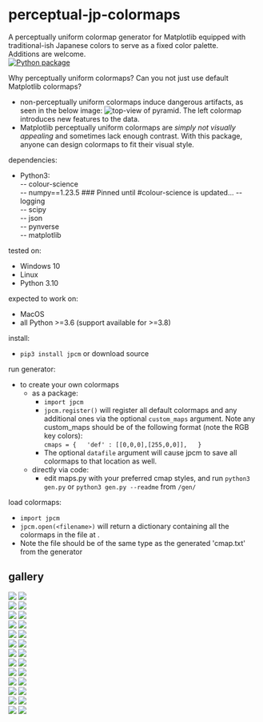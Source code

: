 
# perceptual-jp-colormaps  
  
A perceptually uniform colormap generator for Matplotlib equipped with traditional-ish Japanese colors to serve as a fixed color palette.   
Additions are welcome.  
[![Python package](https://github.com/akhilsadam/perceptual-jp-colormaps/actions/workflows/python-package.yml/badge.svg)](https://github.com/akhilsadam/perceptual-jp-colormaps/actions/workflows/python-package.yml)

Why perceptually uniform colormaps? Can you not just use default Matplotlib colormaps?   
- non-perceptually uniform colormaps induce dangerous artifacts, as seen in the below image: ![top-view of pyramid](https://i.stack.imgur.com/JcTDb.png).
The left colormap introduces new features to the data.
- Matplotlib perceptually uniform colormaps are *simply not visually appealing* and sometimes lack enough contrast.
With this package, anyone can design colormaps to fit their visual style.

dependencies:  
- Python3:  
--	colour-science  
--	numpy==1.23.5  ### Pinned until #colour-science is updated...
--	logging  
--	scipy  
--	json  
--	pynverse  
--	matplotlib  
  
tested on:  
- Windows 10  
- Linux  
- Python 3.10

expected to work on:  
- MacOS  
- all Python >=3.6 (support available for >=3.8)

install:
- `pip3 install jpcm` or download source

run generator:   
- to create your own colormaps 
   - as a package:  
       - `import jpcm` 
       - `jpcm.register()` will register all default colormaps and any additional ones via the optional `custom_maps` argument. 
        Note any custom_maps should be of the following format (note the RGB key colors):  
            `cmaps = {  
                'def' : [[0,0,0],[255,0,0]],  
            }`  
       - The optional `datafile` argument will cause jpcm to save all colormaps to that location as well.
  - directly via code:
       - edit maps.py with your preferred cmap styles, and run `python3 gen.py` or `python3 gen.py --readme` from `/gen/`

load colormaps:
- `import jpcm`  
- `jpcm.open(<filename>)` will return a dictionary containing all the colormaps in the file at <filename>. 
- Note the file should be of the same type as the generated 'cmap.txt' from the generator


## gallery  

![](https://github.com/akhilsadam/perceptual-jp-colormaps/blob/master/src/jpcm/maps/def.png?raw=true) ![](https://github.com/akhilsadam/perceptual-jp-colormaps/blob/master/src/jpcm/maps/def_segmented.png?raw=true)  
![](https://github.com/akhilsadam/perceptual-jp-colormaps/blob/master/src/jpcm/maps/fuyu.png?raw=true) ![](https://github.com/akhilsadam/perceptual-jp-colormaps/blob/master/src/jpcm/maps/fuyu_segmented.png?raw=true)  
![](https://github.com/akhilsadam/perceptual-jp-colormaps/blob/master/src/jpcm/maps/ice.png?raw=true) ![](https://github.com/akhilsadam/perceptual-jp-colormaps/blob/master/src/jpcm/maps/ice_segmented.png?raw=true)  
![](https://github.com/akhilsadam/perceptual-jp-colormaps/blob/master/src/jpcm/maps/iron-ice.png?raw=true) ![](https://github.com/akhilsadam/perceptual-jp-colormaps/blob/master/src/jpcm/maps/iron-ice_segmented.png?raw=true)  
![](https://github.com/akhilsadam/perceptual-jp-colormaps/blob/master/src/jpcm/maps/water.png?raw=true) ![](https://github.com/akhilsadam/perceptual-jp-colormaps/blob/master/src/jpcm/maps/water_segmented.png?raw=true)  
![](https://github.com/akhilsadam/perceptual-jp-colormaps/blob/master/src/jpcm/maps/momiji.png?raw=true) ![](https://github.com/akhilsadam/perceptual-jp-colormaps/blob/master/src/jpcm/maps/momiji_segmented.png?raw=true)  
![](https://github.com/akhilsadam/perceptual-jp-colormaps/blob/master/src/jpcm/maps/sky.png?raw=true) ![](https://github.com/akhilsadam/perceptual-jp-colormaps/blob/master/src/jpcm/maps/sky_segmented.png?raw=true)  
![](https://github.com/akhilsadam/perceptual-jp-colormaps/blob/master/src/jpcm/maps/sunburst.png?raw=true) ![](https://github.com/akhilsadam/perceptual-jp-colormaps/blob/master/src/jpcm/maps/sunburst_segmented.png?raw=true)  
![](https://github.com/akhilsadam/perceptual-jp-colormaps/blob/master/src/jpcm/maps/flamingo.png?raw=true) ![](https://github.com/akhilsadam/perceptual-jp-colormaps/blob/master/src/jpcm/maps/flamingo_segmented.png?raw=true)  
![](https://github.com/akhilsadam/perceptual-jp-colormaps/blob/master/src/jpcm/maps/tree.png?raw=true) ![](https://github.com/akhilsadam/perceptual-jp-colormaps/blob/master/src/jpcm/maps/tree_segmented.png?raw=true)  
![](https://github.com/akhilsadam/perceptual-jp-colormaps/blob/master/src/jpcm/maps/ocean.png?raw=true) ![](https://github.com/akhilsadam/perceptual-jp-colormaps/blob/master/src/jpcm/maps/ocean_segmented.png?raw=true)  
![](https://github.com/akhilsadam/perceptual-jp-colormaps/blob/master/src/jpcm/maps/desert.png?raw=true) ![](https://github.com/akhilsadam/perceptual-jp-colormaps/blob/master/src/jpcm/maps/desert_segmented.png?raw=true)  
![](https://github.com/akhilsadam/perceptual-jp-colormaps/blob/master/src/jpcm/maps/fire.png?raw=true) ![](https://github.com/akhilsadam/perceptual-jp-colormaps/blob/master/src/jpcm/maps/fire_segmented.png?raw=true)
